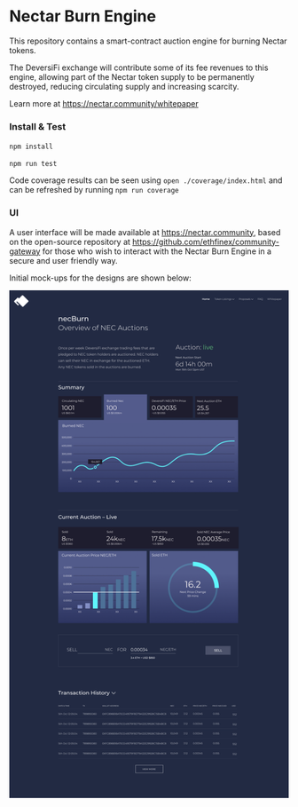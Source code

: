 # Nectar Burn Engine

This repository contains a smart-contract auction engine for burning Nectar tokens.

The DeversiFi exchange will contribute some of its fee revenues to this engine, allowing part of the Nectar token supply to be permanently destroyed, reducing circulating supply and increasing scarcity.

Learn more at https://nectar.community/whitepaper

### Install & Test

`npm install`

`npm run test`

Code coverage results can be seen using `open ./coverage/index.html` and can be refreshed by running `npm run coverage`

### UI

A user interface will be made available at https://nectar.community, based on the open-source repository at https://github.com/ethfinex/community-gateway for those who wish to interact with the Nectar Burn Engine in a secure and user friendly way.

Initial mock-ups for the designs are shown below:

![NEC burn UI](Nec-burn.png)
